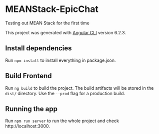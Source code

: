 # MEANStack-EpicChat

Testing out MEAN Stack for the first time 

This project was generated with [Angular CLI](https://github.com/angular/angular-cli) version 6.2.3.

## Install dependencies
Run `npm install` to install everything in package.json.

## Build Frontend

Run `ng build` to build the project. The build artifacts will be stored in the `dist/` directory. Use the `--prod` flag for a production build.

## Running the app
Run `npm run server` to run the whole project and check http://localhost:3000.

